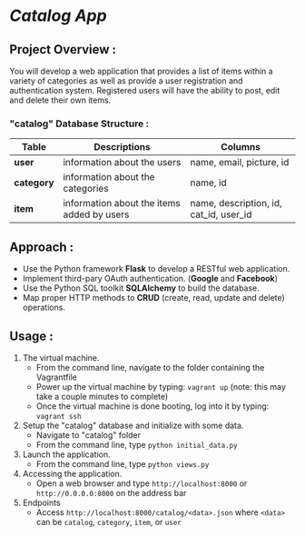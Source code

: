 _Catalog App_
============

## Project Overview :
You will develop a web application that provides a list of items within a variety of categories as well as provide a user registration and authentication system. Registered users will have the ability to post, edit and delete their own items.

### "catalog" Database Structure :

| Table | Descriptions | Columns |
|--------|-----------------|------------|
| **user** | information about the users | name, email, picture, id |
| **category** | information about the categories | name, id |
| **item** | information about the items added by users | name, description, id, cat_id, user_id |

## Approach :
- Use the Python framework **Flask** to develop a RESTful web application.
- Implement third-pary OAuth authentication. (**Google** and **Facebook**)
- Use the Python SQL toolkit **SQLAlchemy** to build the database.
- Map proper HTTP methods to **CRUD** (create, read, update and delete) operations.

## Usage :
1. The virtual machine.
    - From the command line, navigate to the folder containing the Vagrantfile
    - Power up the virtual machine by typing: `vagrant up` (note: this may take a couple minutes to complete)
    - Once the virtual machine is done booting, log into it by typing: `vagrant ssh`
2. Setup the "catalog" database and initialize with some data.
    - Navigate to "catalog" folder
    - From the command line, type `python initial_data.py`
3. Launch the application.
    - From the command line, type `python views.py`
4. Accessing the application.
    - Open a web browser and type `http://localhost:8000` or `http://0.0.0.0:8000` on the address bar
5. Endpoints
    - Access `http://localhost:8000/catalog/<data>.json` where `<data>` can be `catalog`, `category`, `item`, or `user`

